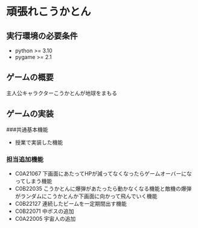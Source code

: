 # 頑張れこうかとん
## 実行環境の必要条件
* python >= 3.10
* pygame >= 2.1

## ゲームの概要
主人公キャラクターこうかとんが地球をまもる

## ゲームの実装
###共通基本機能
* 授業で実装した機能
### 担当追加機能
* C0A21067 下画面にあたってHPが減ってなくなったらゲームオーバーになってしまう機能
* C0B22035 こうかとんに爆弾があたったら動かなくなる機能と敵機の爆弾がランダムにこうかとんか下画面に向かって飛んでいく機能
* C0B22127 連続したビームを一定期間出す機能
* C0B22071 中ボスの追加
* C0A22005 宇宙人の追加